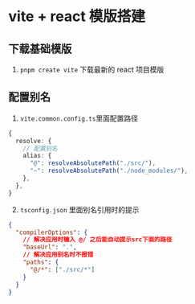 # vite + react 模版搭建

## 下载基础模版

1. `pnpm create vite` 下载最新的 react 项目模版

## 配置别名

1. `vite.common.config.ts`里面配置路径

```typescript
{
  resolve: {
    // 配置别名
    alias: {
      "@": resolveAbsolutePath("./src/"),
      "~": resolveAbsolutePath("./node_modules/"),
    },
  },
}
```

2. `tsconfig.json` 里面别名引用时的提示

```json
{
  "compilerOptions": {
    // 解决应用时输入 @/ 之后能自动提示src下面的路径
    "baseUrl": ".",
    // 解决应用别名时不报错
    "paths": {
      "@/*": ["./src/*"]
    }
  }
}
```
